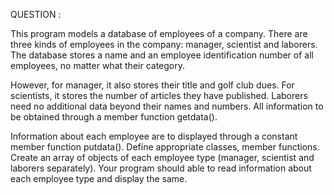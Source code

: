 QUESTION :

This program models a database of employees of a company. There are three kinds of employees in the company: manager, scientist and laborers. The database stores a name and an employee identification number of all employees, no matter what their category. 

However, for manager, it also stores their title and golf club dues. For scientists, it stores the number of articles they have published. Laborers need no additional data beyond their names and numbers. All information to be obtained through a member function getdata().

Information about each employee are to displayed through a constant member function putdata(). Define appropriate classes, member functions. Create an array of objects of each employee type (manager, scientist and laborers separately). Your program should able to read information about each employee type and display the same.